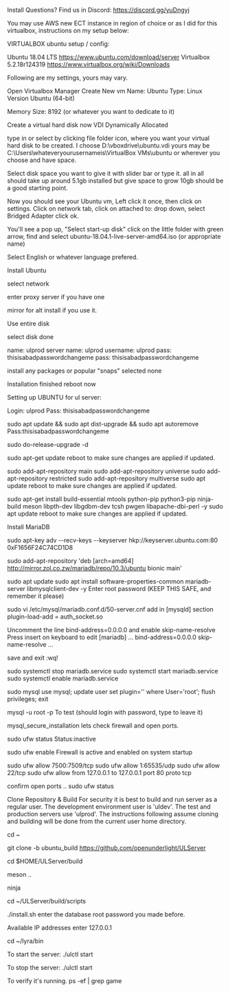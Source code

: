 Install
Questions?
Find us in Discord: https://discord.gg/yuDngyj

You may use AWS  new ECT instance in region of choice or as I did for this virtualbox, instructions on my setup below:

VIRTUALBOX ubuntu setup / config:

Ubuntu 18.04 LTS  https://www.ubuntu.com/download/server
Virtualbox 5.2.18r124319 https://www.virtualbox.org/wiki/Downloads


Following are my settings, yours may vary.

Open Virtualbox Manager
Create New vm
Name: Ubuntu
Type: Linux
Version Ubuntu (64-bit)

Memory Size: 8192 (or whatever you want to dedicate to it)


Create a virtual hard disk now
VDI
Dynamically Allocated


type in or select by clicking file folder icon, where you want your virtual hard disk to be created.
I choose D:\vboxdrive\ubuntu.vdi
yours may be C:\Users\whateveryourusernameis\VirtualBox VMs\ubuntu
or wherever you choose and have space.

Select disk space you want to give it with slider bar or type it.
all in all should take up around 5.1gb installed but give space to grow
10gb should be a good starting point.


Now you should see your Ubuntu vm, Left click it once, then click on settings.
Click on network tab, click on attached to: drop down, select Bridged Adapter click ok.


You'll see a pop up, "Select start-up disk"
click on the little folder with green arrow, find and select 
ubuntu-18.04.1-live-server-amd64.iso (or appropriate name)


Select English or whatever language prefered.


Install Ubuntu


select network


enter proxy server if you have one


mirror for alt install if you use it.


Use entire disk


select disk
done

name: ulprod
server name: ulprod
username: ulprod
pass: thisisabadpasswordchangeme
pass: thisisabadpasswordchangeme

install any packages or popular "snaps"
selected none


Installation finished
reboot now



Setting up UBUNTU for ul server:

Login: ulprod
Pass: thisisabadpasswordchangeme


sudo apt update && sudo apt dist-upgrade && sudo apt autoremove
Pass:thisisabadpasswordchangeme

sudo do-release-upgrade -d

sudo apt-get update
reboot to make sure changes are applied if updated.

sudo add-apt-repository main
sudo add-apt-repository universe
sudo add-apt-repository restricted
sudo add-apt-repository multiverse
sudo apt update
reboot to make sure changes are applied if updated.

sudo apt-get install build-essential mtools python-pip python3-pip ninja-build meson libpth-dev libgdbm-dev tcsh pwgen libapache-dbi-perl -y
sudo apt update
reboot to make sure changes are applied if updated.

Install MariaDB

sudo apt-key adv --recv-keys --keyserver hkp://keyserver.ubuntu.com:80 0xF1656F24C74CD1D8

sudo add-apt-repository 'deb [arch=amd64] http://mirror.zol.co.zw/mariadb/repo/10.3/ubuntu bionic main'

sudo apt update
sudo apt install software-properties-common mariadb-server libmysqlclient-dev -y
Enter root password (KEEP THIS SAFE, and remember it please)

sudo vi /etc/mysql/mariadb.conf.d/50-server.cnf
add in [mysqld] section
plugin-load-add = auth_socket.so

Uncomment the line bind-address=0.0.0.0 and enable skip-name-resolve
Press insert on keyboard to edit
[mariadb]
   ...
   bind-address=0.0.0.0
   skip-name-resolve
   ...

save and exit :wq!

sudo systemctl stop mariadb.service
sudo systemctl start mariadb.service
sudo systemctl enable mariadb.service

sudo mysql
use mysql;
update user set plugin='' where User='root';
flush privileges;
exit

mysql -u root -p
To test (should login with password, type to leave it)

mysql_secure_installation
lets check firewall and open ports.

sudo ufw status
Status:inactive

sudo ufw enable
Firewall is active and enabled on system startup

sudo ufw allow 7500:7509/tcp
sudo ufw allow 1:65535/udp
sudo ufw allow 22/tcp
sudo ufw allow from 127.0.0.1 to 127.0.0.1 port 80 proto tcp

confirm open ports ..
sudo ufw status

Clone Repository & Build
For security it is best to build and run server as a regular user. The development environment user is 'uldev'. The test and production servers use 'ulprod'. The instructions following assume cloning and building will be done from the current user home directory.

cd ~

git clone -b ubuntu_build https://github.com/openunderlight/ULServer

cd $HOME/ULServer/build

meson ..

ninja

cd ~/ULServer/build/scripts



./install.sh
enter the database root password you made before.

Available IP addresses 
enter 127.0.0.1

cd ~/lyra/bin

To start the server:
./ulctl start

To stop the server:
./ulctl start

To verify it's running.
ps -ef | grep game